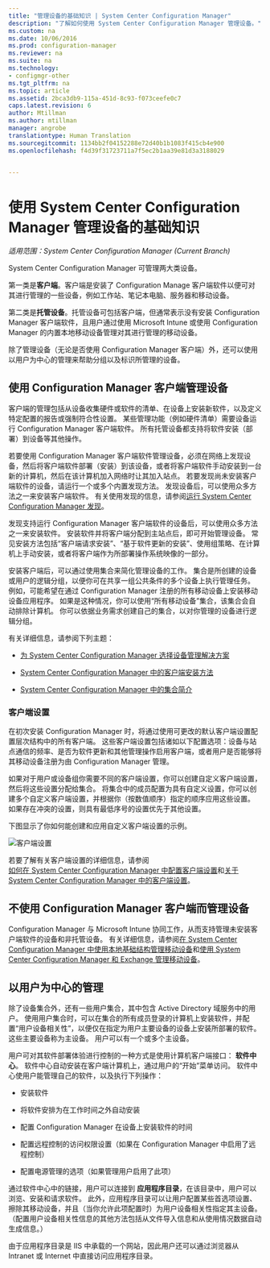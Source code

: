 ```yaml
---
title: "管理设备的基础知识 | System Center Configuration Manager"
description: "了解如何使用 System Center Configuration Manager 管理设备。"
ms.custom: na
ms.date: 10/06/2016
ms.prod: configuration-manager
ms.reviewer: na
ms.suite: na
ms.technology:
- configmgr-other
ms.tgt_pltfrm: na
ms.topic: article
ms.assetid: 2bca3db9-115a-451d-8c93-f073ceefe0c7
caps.latest.revision: 6
author: Mtillman
ms.author: mtillman
manager: angrobe
translationtype: Human Translation
ms.sourcegitcommit: 1134bb2f04152288e72d40b1b1083f415cb4e900
ms.openlocfilehash: f4d39f31723711a7f5ec2b1aa39e81d3a3188029


---
```

# <a name="fundamentals-of-managing-devices-with-system-center-configuration-manager"></a>使用 System Center Configuration Manager 管理设备的基础知识

*适用范围：System Center Configuration Manager (Current Branch)*

System Center Configuration Manager 可管理两大类设备。

第一类是**客户端**。客户端是安装了 Configuration Manage 客户端软件以便可对其进行管理的一些设备，例如工作站、笔记本电脑、服务器和移动设备。   

第二类是**托管设备**。托管设备可包括客户端，但通常表示没有安装 Configuration Manager 客户端软件，且用户通过使用 Microsoft Intune 或使用 Configuration Manager 的内置本地移动设备管理对其进行管理的移动设备。

除了管理设备（无论是否使用 Configuration Manager 客户端）外，还可以使用以用户为中心的管理来帮助分组以及标识所管理的设备。

## <a name="managing-devices-with-the-configuration-manager-client"></a>使用 Configuration Manager 客户端管理设备

 客户端的管理包括从设备收集硬件或软件的清单、在设备上安装新软件，以及定义特定配置的报告或强制符合性设置。 某些管理功能（例如硬件清单）需要设备运行 Configuration Manager 客户端软件。 所有托管设备都支持将软件安装（部署）到设备等其他操作。  

 若要使用 Configuration Manager 客户端软件管理设备，必须在网络上发现设备，然后将客户端软件部署（安装）到该设备，或者将客户端软件手动安装到一台新的计算机，然后在该计算机加入网络时让其加入站点。 若要发现尚未安装客户端软件的设备，请运行一个或多个内置发现方法。 发现设备后，可以使用众多方法之一来安装客户端软件。 有关使用发现的信息，请参阅[运行 System Center Configuration Manager 发现](../../core/servers/deploy/configure/run-discovery.md)。  

 发现支持运行 Configuration Manager 客户端软件的设备后，可以使用众多方法之一来安装软件。 安装软件并将客户端分配到主站点后，即可开始管理设备。  常见安装方法包括“客户端请求安装”、“基于软件更新的安装”、使用组策略、在计算机上手动安装，或者将客户端作为所部署操作系统映像的一部分。  

 安装客户端后，可以通过使用集合来简化管理设备的工作。 集合是所创建的设备或用户的逻辑分组，以便你可在共享一组公共条件的多个设备上执行管理任务。 例如，可能希望在通过 Configuration Manager 注册的所有移动设备上安装移动设备应用程序。 如果是这种情况，你可以使用“所有移动设备”集合，该集合会自动排除计算机。 你可以依据业务需求创建自己的集合，以对你管理的设备进行逻辑分组。  

 有关详细信息，请参阅下列主题：  

-   [为 System Center Configuration Manager 选择设备管理解决方案](../../core/plan-design/choose-a-device-management-solution.md)  

-   [System Center Configuration Manager 中的客户端安装方法](../../core/clients/deploy/plan/client-installation-methods.md)  

-   [System Center Configuration Manager 中的集合简介](../../core/clients/manage/collections/introduction-to-collections.md)  

### <a name="client-settings"></a>客户端设置  
 在初次安装 Configuration Manager 时，将通过使用可更改的默认客户端设置配置层次结构中的所有客户端。 这些客户端设置包括诸如以下配置选项：设备与站点通信的频率、是否为软件更新和其他管理操作启用客户端，或者用户是否能够将其移动设备注册为由 Configuration Manager 管理。  

 如果对于用户或设备组你需要不同的客户端设置，你可以创建自定义客户端设置，然后将这些设置分配给集合。  将集合中的成员配置为具有自定义设置，你可以创建多个自定义客户端设置，并根据你（按数值顺序）指定的顺序应用这些设置。  如果存在冲突的设置，则具有最低序号的设置优先于其他设置。  

 下图显示了你如何能创建和应用自定义客户端设置的示例。  

 ![客户端设置](media/ClientSettings.gif)  

 若要了解有关客户端设置的详细信息，请参阅  
                [如何在 System Center Configuration Manager 中配置客户端设置](../../core/clients/deploy/configure-client-settings.md)和[关于 System Center Configuration Manager 中的客户端设置](../../core/clients/deploy/about-client-settings.md)。

## <a name="managing-devices-without-the-configuration-manager-client"></a>不使用 Configuration Manager 客户端而管理设备  
 Configuration Manager 与 Microsoft Intune 协同工作，从而支持管理未安装客户端软件的设备和非托管设备。 有关详细信息，请参阅[在 System Center Configuration Manager 中使用本地基础结构管理移动设备](../../mdm/understand/manage-mobile-devices-with-on-premises-infrastructure.md)和[使用 System Center Configuration Manager 和 Exchange 管理移动设备](../../mdm/deploy-use/manage-mobile-devices-with-exchange-activesync.md)。  

## <a name="user-centric-management"></a>以用户为中心的管理  
 除了设备集合外，还有一些用户集合，其中包含 Active Directory 域服务中的用户。 使用用户集合时，可以在集合的所有成员登录的计算机上安装软件，并配置“用户设备相关性”，以便仅在指定为用户主要设备的设备上安装所部署的软件。 这些主要设备称为主设备。 用户可以有一个或多个主设备。  

 用户可对其软件部署体验进行控制的一种方式是使用计算机客户端接口： **软件中心**。 软件中心自动安装在客户端计算机上，通过用户的“开始”菜单访问。 软件中心使用户能管理自己的软件，以及执行下列操作：  

-   安装软件  

-   将软件安排为在工作时间之外自动安装  

-   配置 Configuration Manager 在设备上安装软件的时间  

-   配置远程控制的访问权限设置（如果在 Configuration Manager 中启用了远程控制）  

-   配置电源管理的选项（如果管理用户启用了此项）  

 通过软件中心中的链接，用户可以连接到 **应用程序目录**，在该目录中，用户可以浏览、安装和请求软件。 此外，应用程序目录可以让用户配置某些首选项设置、擦除其移动设备，并且（当你允许此项配置时）为用户设备相关性指定其主设备。 （配置用户设备相关性信息的其他方法包括从文件导入信息和从使用情况数据自动生成信息。）  

 由于应用程序目录是 IIS 中承载的一个网站，因此用户还可以通过浏览器从 Intranet 或 Internet 中直接访问应用程序目录。  



<!--HONumber=Nov16_HO1-->


